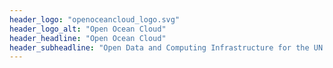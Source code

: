 ```yaml
---
header_logo: "openoceancloud_logo.svg"
header_logo_alt: "Open Ocean Cloud"
header_headline: "Open Ocean Cloud"
header_subheadline: "Open Data and Computing Infrastructure for the UN Ocean Decade"
---
```

